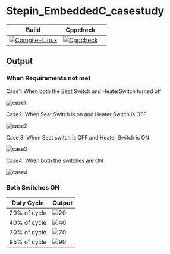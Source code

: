 # Stepin_EmbeddedC_casestudy


| Build                                                                                                                                                                                                    | Cppcheck                                                                                                                                                                                                         |                                                                                                                                                                                                                                                                                                |
|----------------------------------------------------------------------------------------------------------------------------------------------------------------------------------------------------------|------------------------------------------------------------------------------------------------------------------------------------------------------------------------------------------------------------------|--------------------------------------------------------------------------------------------------------------------------------------------------------------------------------------------------------------------------------------------------------------------------------------------------------
[![Compile-Linux](https://github.com/sandhya0711/m2_embbeded-project/actions/workflows/compile.yml/badge.svg)](https://github.com/sandhya0711/m2_embbeded-project/actions/workflows/compile.yml)|[![Cppcheck](https://github.com/sandhya0711/m2_embbeded-project/actions/workflows/c-cpp.yml/badge.svg)](https://github.com/sandhya0711/m2_embbeded-project/actions/workflows/c-cpp.yml)|

## Output

### When Requirements not met

 Case1: When both the Seat Switch and HeaterSwitch turned off                  

![case1](https://user-images.githubusercontent.com/57322769/133645212-f78104c4-b9ea-4b8e-9624-91f78b65f22d.png) 

Case2: When Seat Switch is on and Heater Switch is OFF

![case2](https://user-images.githubusercontent.com/57322769/133645215-214dd3c0-8651-417a-a1f8-a2f83772e531.png)

Case 3: When Seat switch is OFF and Heater Switch is ON

![case3](https://user-images.githubusercontent.com/57322769/133652006-160f6547-dda1-49af-816e-1065d5fb4f5f.png)

Case4: When both the switches are ON

![case4](https://user-images.githubusercontent.com/57322769/133645220-76e9c3ea-f97c-446f-8529-a4bd68d911ea.png) 

### Both Switches ON

| Duty Cycle | Output                              | 
|------------|-------------------------------------|
| 20% of cycle      | ![20](https://user-images.githubusercontent.com/57322769/133645222-3ddde51a-e634-4c18-9dd8-ef50cb6a59e2.png) | 
| 40% of cycle      | ![40](https://user-images.githubusercontent.com/57322769/133645202-3eef8e2d-1bef-427d-b15e-d0aa27fa822f.png) | 
| 70% of cycle      | ![70](https://user-images.githubusercontent.com/57322769/133645206-9f92c0a2-edae-456c-bcdd-4f7597c6e4aa.png) | 
| 95% of cycle      |![90](https://user-images.githubusercontent.com/57322769/133645208-51a9b7a5-84e9-442b-99d6-79434a237a15.png) | 
